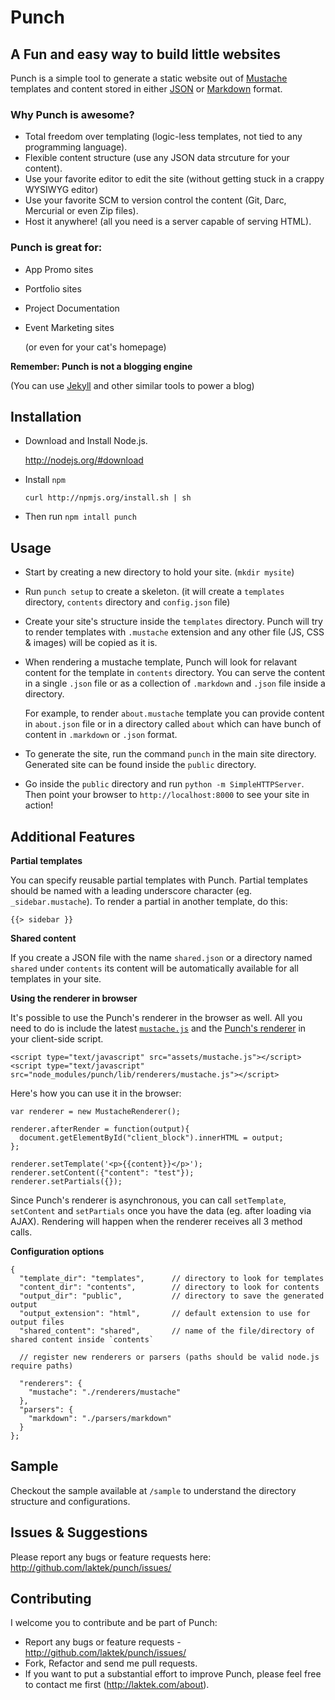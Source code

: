 # Punch 
## A Fun and easy way to build little websites 

Punch is a simple tool to generate a static website out of [Mustache](http://mustache.github.com/) templates and content stored in either [JSON](http://json.org) or [Markdown](daringfireball.net/projects/markdown/) format.

### Why Punch is awesome?

* Total freedom over templating (logic-less templates, not tied to any programming language).
* Flexible content structure (use any JSON data strcuture for your content).
* Use your favorite editor to edit the site (without getting stuck in a crappy WYSIWYG editor)
* Use your favorite SCM to version control the content (Git, Darc, Mercurial or even Zip files).
* Host it anywhere! (all you need is a server capable of serving HTML).

### Punch is great for:

* App Promo sites
* Portfolio sites
* Project Documentation
* Event Marketing sites

  (or even for your cat's homepage)

**Remember: Punch is not a blogging engine**

(You can use [Jekyll](https://github.com/mojombo/jekyll) and other similar tools to power a blog)

## Installation

* Download and Install Node.js.
 
    http://nodejs.org/#download 

* Install `npm`

    `curl http://npmjs.org/install.sh | sh`

* Then run `npm intall punch`

## Usage

* Start by creating a new directory to hold your site. (`mkdir mysite`)

* Run `punch setup` to create a skeleton. (it will create a `templates` directory, `contents` directory and `config.json` file)

* Create your site's structure inside the `templates` directory. Punch will try to render templates with `.mustache` extension and any other file (JS, CSS & images) will be copied as it is.

* When rendering a mustache template, Punch will look for relavant content for the template in `contents` directory. You can serve the content in a single `.json` file or as a collection of `.markdown` and `.json` file inside a directory.

  For example, to render `about.mustache` template you can provide content in `about.json` file or in a directory called `about` which can have bunch of content in `.markdown` or `.json` format. 

* To generate the site, run the command `punch` in the main site directory. Generated site can be found inside the `public` directory.

* Go inside the `public` directory and run `python -m SimpleHTTPServer`. Then point your browser to `http://localhost:8000` to see your site in action!

## Additional Features

**Partial templates**

You can specify reusable partial templates with Punch. Partial templates should be named with a leading underscore character (eg. `_sidebar.mustache`). To render a partial in another template, do this:  

    {{> sidebar }}

**Shared content**

If you create a JSON file with the name `shared.json` or a directory named `shared` under `contents` its content will be automatically available for all templates in your site.

**Using the renderer in browser**

It's possible to use the Punch's renderer in the browser as well. All you need to do is include the latest [`mustache.js`](https://github.com/janl/mustache.js/) and the [Punch's renderer](https://github.com/laktek/Punch/tree/master/lib/renderers) in your client-side script.

    <script type="text/javascript" src="assets/mustache.js"></script>
    <script type="text/javascript" src="node_modules/punch/lib/renderers/mustache.js"></script>

Here's how you can use it in the browser:

    var renderer = new MustacheRenderer();

    renderer.afterRender = function(output){
      document.getElementById("client_block").innerHTML = output;
    };

    renderer.setTemplate('<p>{{content}}</p>');
    renderer.setContent({"content": "test"});
    renderer.setPartials({});
 
Since Punch's renderer is asynchronous, you can call `setTemplate`, `setContent` and `setPartials` once you have the data (eg. after loading via AJAX). Rendering will happen when the renderer receives all 3 method calls.

**Configuration options**

    {
      "template_dir": "templates",      // directory to look for templates
      "content_dir": "contents",        // directory to look for contents
      "output_dir": "public",           // directory to save the generated output
      "output_extension": "html",       // default extension to use for output files
      "shared_content": "shared",       // name of the file/directory of shared content inside `contents`

      // register new renderers or parsers (paths should be valid node.js require paths)

      "renderers": {
        "mustache": "./renderers/mustache" 
      },
      "parsers": {
        "markdown": "./parsers/markdown" 
      }
    };

## Sample

Checkout the sample available at `/sample` to understand the directory structure and configurations.

## Issues & Suggestions

Please report any bugs or feature requests here:
http://github.com/laktek/punch/issues/

## Contributing

I welcome you to contribute and be part of Punch:

* Report any bugs or feature requests - http://github.com/laktek/punch/issues/
* Fork, Refactor and send me pull requests.
* If you want to put a substantial effort to improve Punch, please feel free to contact me first (http://laktek.com/about).


